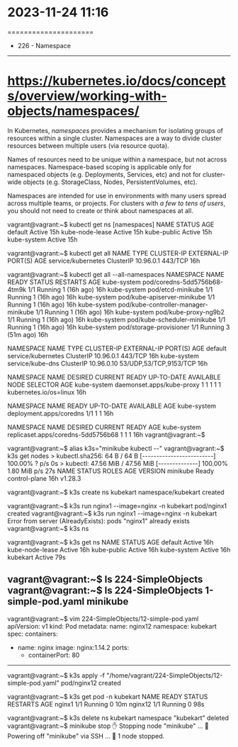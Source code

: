 # 2023-11-24    11:16
=====================


* 226 - Namespace
-----------------
# https://kubernetes.io/docs/concepts/overview/working-with-objects/namespaces/

In Kubernetes, _namespaces_ provides a mechanism for isolating groups of resources within a single cluster. Namespaces are a way to divide cluster resources between multiple users (via resource quota).

Names of resources need to be unique within a namespace, but not across namespaces. Namespace-based scoping is applicable only for namespaced objects (e.g. Deployments, Services, etc) and not for cluster-wide objects (e.g. StorageClass, Nodes, PersistentVolumes, etc).

Namespaces are intended for use in environments with many users spread across multiple teams, or projects. For clusters with *a few to tens of users*, you should not need to create or think about namespaces at all.

vagrant@vagrant:~$ kubectl get ns       [namespaces]
NAME              STATUS   AGE
default           Active   15h
kube-node-lease   Active   15h
kube-public       Active   15h
kube-system       Active   15h


vagrant@vagrant:~$ kubectl get all
NAME                 TYPE        CLUSTER-IP   EXTERNAL-IP   PORT(S)   AGE
service/kubernetes   ClusterIP   10.96.0.1    <none>        443/TCP   16h

vagrant@vagrant:~$ kubectl get all --all-namespaces
NAMESPACE     NAME                                   READY   STATUS    RESTARTS      AGE
kube-system   pod/coredns-5dd5756b68-4tm9k           1/1     Running   1 (16h ago)   16h
kube-system   pod/etcd-minikube                      1/1     Running   1 (16h ago)   16h
kube-system   pod/kube-apiserver-minikube            1/1     Running   1 (16h ago)   16h
kube-system   pod/kube-controller-manager-minikube   1/1     Running   1 (16h ago)   16h
kube-system   pod/kube-proxy-ng9b2                   1/1     Running   1 (16h ago)   16h
kube-system   pod/kube-scheduler-minikube            1/1     Running   1 (16h ago)   16h
kube-system   pod/storage-provisioner                1/1     Running   3 (51m ago)   16h

NAMESPACE     NAME                 TYPE        CLUSTER-IP   EXTERNAL-IP   PORT(S)                  AGE
default       service/kubernetes   ClusterIP   10.96.0.1    <none>        443/TCP                  16h
kube-system   service/kube-dns     ClusterIP   10.96.0.10   <none>        53/UDP,53/TCP,9153/TCP   16h

NAMESPACE     NAME                        DESIRED   CURRENT   READY   UP-TO-DATE   AVAILABLE   NODE SELECTOR            AGE
kube-system   daemonset.apps/kube-proxy   1         1         1       1            1           kubernetes.io/os=linux   16h

NAMESPACE     NAME                      READY   UP-TO-DATE   AVAILABLE   AGE
kube-system   deployment.apps/coredns   1/1     1            1           16h

NAMESPACE     NAME                                 DESIRED   CURRENT   READY   AGE
kube-system   replicaset.apps/coredns-5dd5756b68   1         1         1       16h
vagrant@vagrant:~$ 



vagrant@vagrant:~$ alias k3s="minikube kubectl --"
vagrant@vagrant:~$ k3s get nodes
    > kubectl.sha256:  64 B / 64 B [-------------------------] 100.00% ? p/s 0s
    > kubectl:  47.56 MiB / 47.56 MiB [--------------] 100.00% 1.80 MiB p/s 27s
NAME       STATUS   ROLES           AGE   VERSION
minikube   Ready    control-plane   16h   v1.28.3

vagrant@vagrant:~$ k3s create ns kubekart
namespace/kubekart created

vagrant@vagrant:~$ k3s run nginx1 --image=nginx -n kubekart
pod/nginx1 created
vagrant@vagrant:~$ k3s run nginx1 --image=nginx -n kubekart
Error from server (AlreadyExists): pods "nginx1" already exists
vagrant@vagrant:~$ k3s ns

vagrant@vagrant:~$ k3s get ns
NAME              STATUS   AGE
default           Active   16h
kube-node-lease   Active   16h
kube-public       Active   16h
kube-system       Active   16h
kubekart          Active   79s

vagrant@vagrant:~$ ls
224-SimpleObjects
vagrant@vagrant:~$ ls 224-SimpleObjects
1-simple-pod.yaml  minikube
-------
vagrant@vagrant:~$ vim 224-SimpleObjects/12-simple-pod.yaml
apiVersion: v1
kind: Pod
metadata:
  name: nginx12
  namespace: kubekart
spec:
  containers:
  - name: nginx
    image: nginx:1.14.2
    ports:
    - containerPort: 80

-------

vagrant@vagrant:~$ k3s apply -f "/home/vagrant/224-SimpleObjects/12-simple-pod.yaml"
pod/nginx12 created

vagrant@vagrant:~$ k3s get pod -n kubekart
NAME      READY   STATUS    RESTARTS   AGE
nginx1    1/1     Running   0          10m
nginx12   1/1     Running   0          98s

vagrant@vagrant:~$ k3s delete ns kubekart
namespace "kubekart" deleted
vagrant@vagrant:~$ minikube stop
✋  Stopping node "minikube"  ...
🛑  Powering off "minikube" via SSH ...
🛑  1 node stopped.

